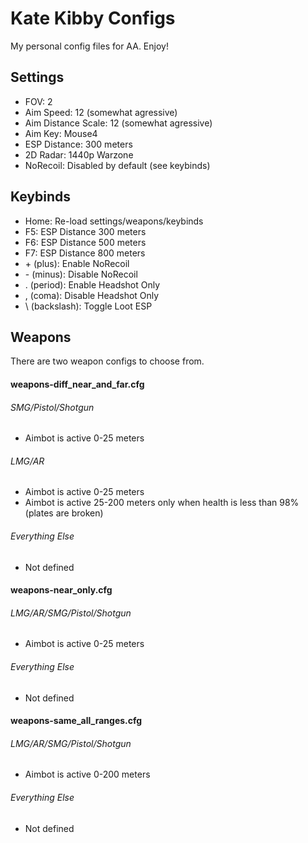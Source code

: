 # Kate Kibby Configs

My personal config files for AA. Enjoy!

## Settings
- FOV: 2
- Aim Speed: 12 (somewhat agressive)
- Aim Distance Scale: 12 (somewhat agressive)
- Aim Key: Mouse4
- ESP Distance: 300 meters
- 2D Radar: 1440p Warzone
- NoRecoil: Disabled by default (see keybinds)

## Keybinds
- Home: Re-load settings/weapons/keybinds
- F5: ESP Distance 300 meters
- F6: ESP Distance 500 meters
- F7: ESP Distance 800 meters
- \+ (plus): Enable NoRecoil
- \- (minus): Disable NoRecoil
- \. (period): Enable Headshot Only
- \, (coma): Disable Headshot Only
- \ (backslash): Toggle Loot ESP

## Weapons
There are two weapon configs to choose from.

#### weapons-diff_near_and_far.cfg

###### SMG/Pistol/Shotgun
- Aimbot is active 0-25 meters

###### LMG/AR
- Aimbot is active 0-25 meters
- Aimbot is active 25-200 meters only when health is less than 98% (plates are broken)

###### Everything Else
- Not defined

#### weapons-near_only.cfg

###### LMG/AR/SMG/Pistol/Shotgun
- Aimbot is active 0-25 meters

###### Everything Else
- Not defined

#### weapons-same_all_ranges.cfg

###### LMG/AR/SMG/Pistol/Shotgun
- Aimbot is active 0-200 meters

###### Everything Else
- Not defined
